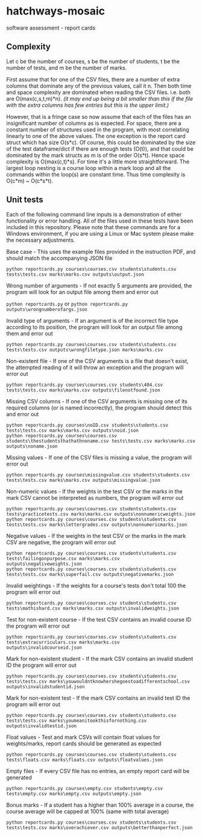 # hatchways-mosaic
software assessment - report cards

## Complexity
Let c be the number of courses, s be the number of students, t be the number of tests, and m be the number of marks. 

First assume that for one of the CSV files, there are a number of extra columns that dominate any of the previous values, call it n. Then both time and space complexity are dominated when reading the CSV files. i.e. both are O(max(c,s,t,m)\*n). *(it may end up being a bit smaller than this if the file with the extra columns has few entries but this is the upper limit.)*

However, that is a fringe case so now assume that each of the files has an insignificant number of columns as is expected. For space, there are a constant number of structures used in the program, with most correlating linearly to one of the above values. The one exception is the report card struct which has size O(s\*c). Of course, this could be dominated by the size of the test dataframe/dict if there are enough tests (O(t)), and that could be dominated by the mark structs as m is of the order O(s\*t). Hence space complexity is O(max(c,t)\*s). For time it's a little more straightforward. The largest loop nesting is a course loop within a mark loop and all the commands within the loop(s) are constant time. Thus time complexity is O(c\*m) ~ O(c\*s\*t).

## Unit tests
Each of the following command line inputs is a demonstration of either functionality or error handling. All of the files used in these tests have been included in this repository. Please note that these commands are for a Windows environment, if you are using a Linux or Mac system please make the necessary adjustments.

Base case - This uses the example files provided in the instruction PDF, and should match the accompanying JSON file

```python reportcards.py courses\courses.csv students\students.csv tests\tests.csv marks\marks.csv outputs\output.json```

Wrong number of arguments - If not exactly 5 arguments are provided, the program will look for an output file among them and error out

```python reportcards.py``` or ```python reportcards.py outputs\wrongnumberofargs.json```

Invalid type of arguments - If an argument is of the incorrect file type according to its position, the program  will look for an output file among them and error out

```python reportcards.py courses\courses.csv students\students.csv tests\tests.csv outputs\wrongfiletype.json marks\marks.csv```

Non-existent file - If one of the CSV arguments is a file that doesn't exist, the attempted reading of it will throw an exception and the program will error out

```python reportcards.py courses\courses.csv students\404.csv tests\tests.csv marks\marks.csv outputs\filenotfound.json```

Missing CSV columns - If one of the CSV arguments is missing one of its required columns (or is named incorrectly), the program should detect this and error out

```
python reportcards.py courses\noID.csv students\students.csv tests\tests.csv marks\marks.csv outputs\noid.json
python reportcards.py courses\courses.csv students\thestudentsthathathnoname.csv tests\tests.csv marks\marks.csv outputs\noname.json
```
Missing values - If one of the CSV files is missing a value, the program will error out

```python reportcards.py courses\missingvalue.csv students\students.csv tests\tests.csv marks\marks.csv outputs\missingvalue.json```

Non-numeric values - If the weights in the test CSV or the marks in the mark CSV cannot be interpreted as numbers, the program will error out

```
python reportcards.py courses\courses.csv students\students.csv tests\practicetests.csv marks\marks.csv outputs\nonnumericweights.json
python reportcards.py courses\courses.csv students\students.csv tests\tests.csv marks\lettergrades.csv outputs\nonnumericmarks.json
```

Negative values - If the weights in the test CSV or the marks in the mark CSV are negative, the program will error out

```
python reportcards.py courses\courses.csv students\students.csv tests\failingonpurpose.csv marks\marks.csv outputs\negativeweights.json
python reportcards.py courses\courses.csv students\students.csv tests\tests.csv marks\superfail.csv outputs\negativemarks.json
```

Invalid weightings - If the weights for a course's tests don't total 100 the program will error out

```python reportcards.py courses\courses.csv students\students.csv tests\mathishard.csv marks\marks.csv outputs\invalidweights.json```

Test for non-existent course - If the test CSV contains an invalid course ID the program will error out

```python reportcards.py courses\courses.csv students\students.csv tests\extracurriculars.csv marks\marks.csv outputs\invalidcourseid.json```

Mark for non-existent student - If the mark CSV contains an invalid student ID the program will error out

```python reportcards.py courses\courses.csv students\students.csv tests\tests.csv marks\youwouldntknowhershegoestoadifferentschool.csv outputs\invalidstudentid.json```

Mark for non-existent test - If the mark CSV contains an invalid test ID the program will error out

```python reportcards.py courses\courses.csv students\students.csv tests\tests.csv marks\youmeanitookthisfornothing.csv outputs\invalidtestid.json```

Float values - Test and mark CSVs will contain float values for weights/marks, report cards should be generated as expected

```python reportcards.py courses\courses.csv students\students.csv tests\floats.csv marks\floats.csv outputs\floatvalues.json```

Empty files - If every CSV file has no entries, an empty report card will be generated

```python reportcards.py courses\empty.csv students\empty.csv tests\empty.csv marks\empty.csv outputs\empty.json```

Bonus marks - If a student has a higher than 100% average in a course, the course average will be capped at 100% (same with total average)

```python reportcards.py courses\courses.csv students\students.csv tests\tests.csv marks\overachiever.csv outputs\betterthanperfect.json```
